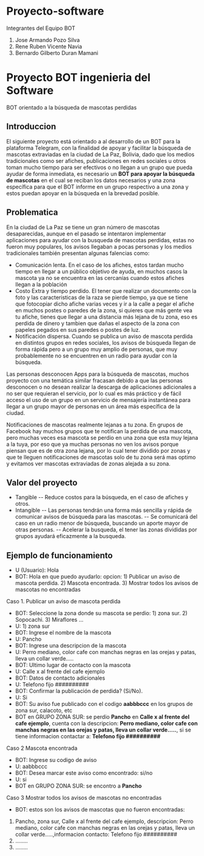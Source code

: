 # Proyecto-software

Integrantes del Equipo BOT

1. Jose Armando Pozo Silva
2. Rene Ruben Vicente Navia
3. Bernardo Gilberto Duran Mamani
# Proyecto BOT ingenieria del Software
BOT orientado a la búsqueda de mascotas perdidas 
## Introduccion
El siguiente proyecto está orientado a al desarrollo de un BOT para la plataforma Telegram, con la finalidad de apoyar y facilitar la búsqueda de mascotas extraviadas en la ciudad de La Paz, Bolivia, dado que los medios tradicionales como ser afiches, publicaciones en redes sociales u otros toman mucho tiempo para ser efectivos o no llegan a un grupo que pueda ayudar de forma inmediata, es necesario un **BOT para apoyar la búsqueda de mascotas** en el cual se reciban los datos necesarios y una zona específica para que el BOT informe en un grupo respectivo a una zona y estos puedan apoyar en la búsqueda en la brevedad posible.
## Problematica
En la ciudad de La Paz se tiene un gran número de mascotas desaparecidas, aunque en el pasado se intentaron implementar aplicaciones para ayudar con la busqueda de mascotas perdidas, estas no fueron muy populares, los avisos llegaban a pocas personas y los medios tradicionales también presentan algunas falencias como:
- Comunicación lenta. En el caso de los afiches, estos tardan mucho tiempo en llegar a un público objetivo de ayuda, en muchos casos la mascota ya no se encuentra en las cercanías cuando estos afiches llegan a la población
- Costo Extra y tiempo perdido. El tener que realizar un documento con la foto y las caracteristicas de la raza se pierde tiempo, ya que se tiene que fotocopiar dicho afiche varias veces y ir a la calle a pegar el afiche en muchos postes o paredes de la zona, si quieres que más gente vea tu afiche, tienes que llegar a una distancia más lejana de tu zona, eso es perdida de dinero y tambien que dañas el aspecto de la zona con papeles pegados en sus paredes o postes de luz. 
- Notificación dispersa. Cuando se publica un aviso de mascota perdida en distintos grupos en redes sociales, los avisos de búsqueda llegan de forma rápida pero a un grupo muy amplio de personas, que muy probablemente no se encuentren en un radio para ayudar con la búsqueda.

Las personas desconocen Apps para la búsqueda de mascotas, muchos proyecto con una temática similar fracasan debido a que las personas desconocen o no desean realizar la descarga de aplicaciones adicionales a no ser que requieran el servicio, por lo cual es más práctico y de fácil acceso el uso de un grupo en un servicio de mensajería instantánea para llegar a un grupo mayor de personas en un área más específica de la ciudad.

Notificaciones de mascotas realmente lejanas a tu zona. En grupos de Facebook hay muchos grupos que te notifican la perdida de una mascota, pero muchas veces esa mascota se perdio en una zona que esta muy lejana a la tuya, por eso que ya muchas personas no ven los avisos porque piensan que es de otra zona lejana, por lo cual tener dividido por zonas y que te lleguen notificaciones de mascotas solo de tu zona será mas optimo y evitamos ver mascotas extraviadas de zonas alejada a su zona.

## Valor del proyecto
- Tangible
-- Reduce costos para la búsqueda, en el caso de afiches y otros.
- Intangible
-- Las personas tendrán una forma más sencilla y rápida de comunicar avisos de búsqueda para las mascotas.
-- Se comunicará del caso en un radio menor de búsqueda, buscando un aporte mayor de otras personas.
-- Acelerar la busqueda, el tener las zonas divididas por grupos ayudará eficazmente a la busqueda.
## Ejemplo de funcionamiento
- U (Usuario): Hola
- BOT: Hola en que puedo ayudarlo: 
opcion: 1) Publicar un aviso de mascota perdida. 2) Mascota encontrada. 3) Mostrar todos los avisos de mascotas no encontradas

Caso 1.  Publicar un aviso de mascota perdida
- BOT: Seleccione la zona donde su mascota se perdio: 1) zona sur. 2) Sopocachi. 3) Miraflores ...
- U: 1) zona sur
- BOT: Ingrese el nombre de la mascota
- U: Pancho
- BOT: Ingrese una descripcion de la mascota
- U: Perro mediano, color cafe con manchas negras en las orejas y patas, lleva un collar verde.....
- BOT: Ultimo lugar de contacto con la mascota
- U: Calle x al frente del cafe ejemplo
- BOT: Datos de contacto adicionales
- U: Telefono fijo ########## 
- BOT: Confirmar la publicación de perdida? (Si/No).
- U: Si
- BOT: Su aviso fue publicado con el codigo **aabbbccc** en los grupos de zona sur, calacoto, etc
- BOT en GRUPO ZONA SUR: se perdio **Pancho** en **Calle x al frente del cafe ejemplo**, cuenta con la descripcion: **Perro mediano, color cafe con manchas negras en las orejas y patas, lleva un collar verde.....**, si se tiene informacion contactar a: **Telefono fijo ##########** 

Caso 2 Mascota encontrada
- BOT: Ingrese su codigo de aviso
- U: aabbbccc
- BOT: Desea marcar este aviso como encontrado: si/no
- U: si
- BOT en GRUPO ZONA SUR: se encontro a **Pancho**

Caso 3 Mostrar todos los avisos de mascotas no encontradas
- BOT: estos son los avisos de mascotas que no fueron encontradas:
1) Pancho, zona sur, Calle x al frente del cafe ejemplo, descripcion: Perro mediano, color cafe con manchas negras en las orejas y patas, lleva un collar verde.....,informacion contacto: Telefono fijo ##########
2) ........
3) ........ 

